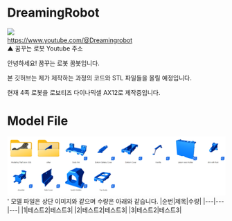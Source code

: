 # DreamingRobot

<a herf="https://www.youtube.com/@Dreamingrobot"><img src="https://yt3.googleusercontent.com/3_GgTi2AyLhmXnCCtM6Et65TZIBq_7glhN9eyZRxSW8B8b4SI2wtyn7dCEODoZDGRMpU8NEBdA=s176-c-k-c0x00ffffff-no-rj"></a><br>
https://www.youtube.com/@Dreamingrobot<br>
▲ 꿈꾸는 로봇 Youtube 주소


안녕하세요! 꿈꾸는 로봇 꿈봇입니다.

본 깃허브는 제가 제작하는 과정의 코드와 STL 파일들을 올릴 예정입니다.

현재 4족 로봇을 로보티즈 다이나믹셀 AX12로 제작중입니다.


# Model File
<img src="quadrobot/Model/All Image of Modeling.png">
' 모델 파일은 상단 이미지와 같으며 수량은 아래와 같습니다.
|순번|제목|수량|
|---|---|---|
|1|테스트2|테스트3|
|2|테스트2|테스트3|
|3|테스트2|테스트3|
